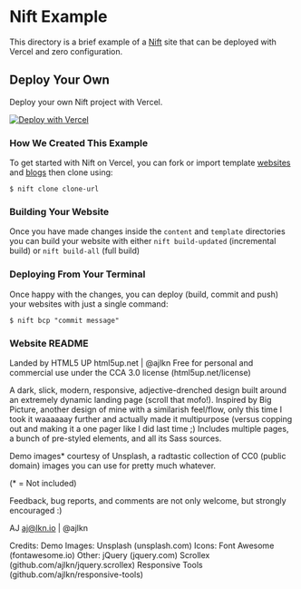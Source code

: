 # Nift Example

This directory is a brief example of a [Nift](https://nift.cc) site that can be deployed with Vercel and zero configuration.

## Deploy Your Own

Deploy your own Nift project with Vercel.

[![Deploy with Vercel](https://vercel.com/button)](https://vercel.com/import/project?template=https://github.com/zeit/now/tree/master/examples/nift)

### How We Created This Example

To get started with Nift on Vercel, you can fork or import template [websites](https://nift.dev/resources/templates.html) and [blogs](https://nift.dev/resources/blog_templates.html) then clone using:

```shell
$ nift clone clone-url
```

### Building Your Website

Once you have made changes inside the `content` and `template` directories you can build your website with either `nift build-updated` (incremental build) or `nift build-all` (full build)

### Deploying From Your Terminal

Once happy with the changes, you can deploy (build, commit and push) your websites with just a single command:

```shell
$ nift bcp "commit message"
```

### Website README
Landed by HTML5 UP
html5up.net | @ajlkn
Free for personal and commercial use under the CCA 3.0 license (html5up.net/license)


A dark, slick, modern, responsive, adjective-drenched design built around an extremely
dynamic landing page (scroll that mofo!). Inspired by Big Picture, another design
of mine with a similarish feel/flow, only this time I took it waaaaaay further and
actually made it multipurpose (versus copping out and making it a one pager like I
did last time ;) Includes multiple pages, a bunch of pre-styled elements, and all
its Sass sources.

Demo images* courtesy of Unsplash, a radtastic collection of CC0 (public domain) images
you can use for pretty much whatever.

(* = Not included)

Feedback, bug reports, and comments are not only welcome, but strongly encouraged :)

AJ
aj@lkn.io | @ajlkn


Credits:
	Demo Images:
		Unsplash (unsplash.com)
	Icons:
		Font Awesome (fontawesome.io)
	Other:
		jQuery (jquery.com)
		Scrollex (github.com/ajlkn/jquery.scrollex)
		Responsive Tools (github.com/ajlkn/responsive-tools)
